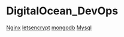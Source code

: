 # DigitalOcean_DevOps

[Nginx](nginx.md)
[letsencrypt](letsencrypt.md)
[mongodb](mongodb.md)
[Mysql](mysql.md)